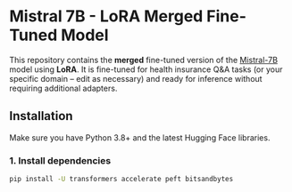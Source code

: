# Mistral 7B - LoRA Merged Fine-Tuned Model

This repository contains the **merged** fine-tuned version of the [Mistral-7B](https://huggingface.co/mistralai/Mistral-7B-v0.1) model using **LoRA**. It is fine-tuned for health insurance Q&A tasks (or your specific domain – edit as necessary) and ready for inference without requiring additional adapters.

## Installation

Make sure you have Python 3.8+ and the latest Hugging Face libraries.

### 1. Install dependencies

```bash
pip install -U transformers accelerate peft bitsandbytes
